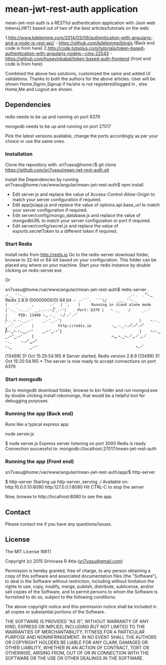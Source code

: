 # mean-jwt-rest-auth application

mean-jwt-rest-auth is a RESTful authentication application with Json web tokens(JWT) based out of two of the best
articles/tutorials on the web:

1.http://www.kdelemme.com/2014/03/09/authentication-with-angularjs-and-a-node-js-rest-api/ - https://github.com/kdelemme/blogjs (Back end code is from here)
2.http://code.tutsplus.com/tutorials/token-based-authentication-with-angularjs-nodejs--cms-22543 - https://github.com/huseyinbabal/token-based-auth-frontend (front end code is from here)

Combined the above two solutions, customized the same and added UI validations. Thanks to both the authors for the above articles.
User will be shown Home,Signin,Signup if he/she is not registered/logged in , else Home,Me and Logout are shown.

## Dependencies

redis needs to be up and running on port 6379

mongodb needs to be up and running on port 27017

Pick the latest versions available, change the ports accordingly as per your choice or use the same ones.

### Installation

Clone the repository with: sri7vasu@home:/$ git clone https://github.com/sri7vasu/mean-jwt-rest-auth.git

Install the Dependencies by running sri7vasu@home:/var/www/angular/mean-jwt-rest-auth$ npm install

- Edit server.js and replace the value of Access-Control-Allow-Origin to match your server configuration if required.
- Edit app/js/app.js and replace the value of options.api.base_url to match your server configuration if required.
- Edit server/config/mongo_database.js and replace the value of mongodbURL to match your server configuration or port if required.
- Edit server/config/secret.js and replace the value of exports.secretToken to a different token if required.

### Start Redis

Install redis from http://redis.io
Go to the redis-server download folder, browse to 32-bit or 64-bit based on your configuration. This folder can be placed any where
on your machine. Start your redis instance by double clicking on redis-server.exe

Or

sri7vasu@home:/var/www/angular/mean-jwt-rest-auth$ redis-server
                _._                                                  
           _.-``__ ''-._                                             
      _.-``    `.  `_.  ''-._           Redis 2.8.9 (00000000/0) 64 bit
  .-`` .-```.  ```\/    _.,_ ''-._                                   
 (    '      ,       .-`  | `,    )     Running in stand alone mode
 |`-._`-...-` __...-.``-._|'` _.-'|     Port: 6379
 |    `-._   `._    /     _.-'    |     PID: 13499
  `-._    `-._  `-./  _.-'    _.-'                                   
 |`-._`-._    `-.__.-'    _.-'_.-'|                                  
 |    `-._`-._        _.-'_.-'    |           http://redis.io        
  `-._    `-._`-.__.-'_.-'    _.-'                                   
 |`-._`-._    `-.__.-'    _.-'_.-'|                                  
 |    `-._`-._        _.-'_.-'    |                                  
  `-._    `-._`-.__.-'_.-'    _.-'                                   
      `-._    `-.__.-'    _.-'                                       
          `-._        _.-'                                           
              `-.__.-'                                               


[13499] 31 Oct 15:25:54.165 # Server started, Redis version 2.8.9
[13499] 31 Oct 15:25:54.165 * The server is now ready to accept connections on port 6379

### Start mongodb

Go to mongodb download folder, browse to bin folder and run mongod.exe by double clicking.Install robomongo, that would be a
helpful tool for debugging purposes.

### Running the app (Back end)

Runs like a typical express app:

node server.js

$ node server.js
Express server listening on port 3000
Redis is ready
Connection successful to: mongodb://localhost:27017/mean-jwt-rest-auth

### Running the app (Front end)

sri7vasu@home:/var/www/angular/mean-jwt-rest-auth/app/$ http-server

$ http-server
Starting up http-server, serving ./
Available on:
  http:10.0.0.10:8080
  http:127.0.0.1:8080
Hit CTRL-C to stop the server

Now, browse to http://localhost:8080 to see the app.

## Contact

Please contact me if you have any questions/issues.

## License

The MIT License (MIT)

Copyright (c) 2015 Srinivasa R Atta (sri7vasu@gmail.com)

Permission is hereby granted, free of charge, to any person obtaining a copy of this software and associated documentation files (the "Software"), to deal in the Software without restriction, including without limitation the rights to use, copy, modify, merge, publish, distribute, sublicense, and/or sell copies of the Software, and to permit persons to whom the Software is furnished to do so, subject to the following conditions:

The above copyright notice and this permission notice shall be included in all copies or substantial portions of the Software.

THE SOFTWARE IS PROVIDED "AS IS", WITHOUT WARRANTY OF ANY KIND, EXPRESS OR IMPLIED, INCLUDING BUT NOT LIMITED TO THE WARRANTIES OF MERCHANTABILITY, FITNESS FOR A PARTICULAR PURPOSE AND NONINFRINGEMENT. IN NO EVENT SHALL THE AUTHORS OR COPYRIGHT HOLDERS BE LIABLE FOR ANY CLAIM, DAMAGES OR OTHER LIABILITY, WHETHER IN AN ACTION OF CONTRACT, TORT OR OTHERWISE, ARISING FROM, OUT OF OR IN CONNECTION WITH THE SOFTWARE OR THE USE OR OTHER DEALINGS IN THE SOFTWARE.
